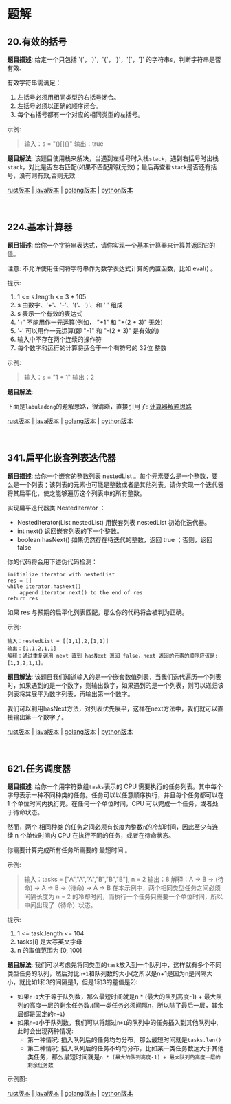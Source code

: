 # 题解

## 20.有效的括号

**题目描述**:  给定一个只包括 '('，')'，'{'，'}'，'['，']' 的字符串`s`，判断字符串是否有效.

有效字符串需满足：

1. 左括号必须用相同类型的右括号闭合。
2. 左括号必须以正确的顺序闭合。
3. 每个右括号都有一个对应的相同类型的左括号。

示例:

> 输入：s = "()[]{}"
> 输出：true

**题目解法**: 该题目使用栈来解决，当遇到左括号时入栈`stack`，遇到右括号时出栈`stack`，对比是否左右匹配(如果不匹配那就无效)；最后再查看`stack`是否还有括号，没有则有效,否则无效.

[rust版本](../../../codes/rust/20.有效的括号.rs) |
[java版本](../../../codes/java/20.有效的括号.java) |
[golang版本](../../../codes/golang/20.有效的括号.go) |
[python版本](../../../codes/python/20.有效的括号.py)

<br>

## 224.基本计算器

**题目描述**: 给你一个字符串表达式，请你实现一个基本计算器来计算并返回它的值。

注意: 不允许使用任何将字符串作为数学表达式计算的内置函数，比如 eval() 。

提示:

1. 1 <= s.length <= 3 * 105
2. s 由数字、'+'、'-'、'('、')'、和 ' ' 组成
3. s 表示一个有效的表达式
4. '+' 不能用作一元运算(例如， "+1" 和 "+(2 + 3)" 无效)
5. '-' 可以用作一元运算(即 "-1" 和 "-(2 + 3)" 是有效的)
6. 输入中不存在两个连续的操作符
7. 每个数字和运行的计算将适合于一个有符号的 32位 整数

示例:

> 输入：s = "1 + 1"
> 输出：2

**题目解法**:

下面是`labuladong`的题解思路，很清晰，直接引用了:
[计算器解题思路](https://labuladong.github.io/algo/di-san-zha-24031/jing-dian--a94a0/ru-he-shi--24fe4/)

[rust版本](../../../codes/rust/224.基本计算器.rs) |
[java版本](../../../codes/java/224.基本计算器.java) |
[golang版本](../../../codes/golang/224.基本计算器.go) |
[python版本](../../../codes/python/224.基本计算器.py)

<br>

## 341.扁平化嵌套列表迭代器

**题目描述**: 给你一个嵌套的整数列表 nestedList 。每个元素要么是一个整数，要么是一个列表；该列表的元素也可能是整数或者是其他列表。请你实现一个迭代器将其扁平化，使之能够遍历这个列表中的所有整数。

实现扁平迭代器类 NestedIterator ：

- NestedIterator(List<NestedInteger> nestedList) 用嵌套列表 nestedList 初始化迭代器。
- int next() 返回嵌套列表的下一个整数。
- boolean hasNext() 如果仍然存在待迭代的整数，返回 true ；否则，返回 false

你的代码将会用下述伪代码检测：

```text
initialize iterator with nestedList
res = []
while iterator.hasNext()
    append iterator.next() to the end of res
return res
```

如果 res 与预期的扁平化列表匹配，那么你的代码将会被判为正确。

示例:

```text
输入：nestedList = [[1,1],2,[1,1]]
输出：[1,1,2,1,1]
解释：通过重复调用 next 直到 hasNext 返回 false，next 返回的元素的顺序应该是: [1,1,2,1,1]。
```

**题目解法**: 该题目我们知道输入的是一个嵌套数值列表，当我们迭代遍历一个列表时，如果遇到的是一个数字，则输出数字，如果遇到的是一个列表，则可以递归该列表将其展平为数字列表，再输出第一个数字。

我们可以利用hasNext方法，对列表优先展平，这样在next方法中，我们就可以直接输出第一个数字了。

[rust版本](../../../codes/rust/341.扁平化嵌套列表迭代器.rs) |
[java版本](../../../codes/java/341.扁平化嵌套列表迭代器.java) |
[golang版本](../../../codes/golang/341.扁平化嵌套列表迭代器.go) |
[python版本](../../../codes/python/341.扁平化嵌套列表迭代器.py)

<br>

## 621.任务调度器

**题目描述**: 给你一个用字符数组`tasks`表示的 CPU 需要执行的任务列表。其中每个字母表示一种不同种类的任务。任务可以以任意顺序执行，并且每个任务都可以在 1 个单位时间内执行完。在任何一个单位时间，CPU 可以完成一个任务，或者处于待命状态。

然而，两个 相同种类 的任务之间必须有长度为整数`n`的冷却时间，因此至少有连续 n 个单位时间内 CPU 在执行不同的任务，或者在待命状态。

你需要计算完成所有任务所需要的 最短时间 。

示例:

> 输入：tasks = ["A","A","A","B","B","B"], n = 2
> 输出：8
> 解释：A -> B -> (待命) -> A -> B -> (待命) -> A -> B
> 在本示例中，两个相同类型任务之间必须间隔长度为 n = 2 的冷却时间，而执行一个任务只需要一个单位时间，所以中间出现了（待命）状态。

提示:

1. 1 <= task.length <= 104
2. tasks[i] 是大写英文字母
3. n 的取值范围为 [0, 100]

**题目解法**: 我们可以考虑先将同类型的`task`放入到一个队列中，这样就有多个不同类型任务的队列，然后对比`n+1`和队列数的大小(之所以是n+1是因为n是间隔大小，就比如1和3的间隔是1，但是1和3的差值是2):

- 如果`n+1`大于等于队列数，那么最短时间就是n * (最大的队列高度-1) + 最大队列的高度一层的剩余任务数.(同一类任务必须间隔n，所以除了最后一层，其余层都是固定的`n+1`)
- 如果`n+1`小于队列数，我们可以将超过`n+1`的队列中的任务插入到其他队列中, 此时会出现两种情况:
  - 第一种情况: 插入队列后的任务均匀分布，那么最短时间就是`tasks.len()`
  - 第二种情况: 插入队列后的任务不均匀分布，比如某一类任务数远大于其他类任务，那么最短时间就是`n * (最大的队列高度-1) + 最大队列的高度一层的剩余任务数`

示例图:



[rust版本](../../../codes/rust/621.任务调度器.rs) |
[java版本](../../../codes/java/621.任务调度器.java) |
[golang版本](../../../codes/golang/621.任务调度器.go) |
[python版本](../../../codes/python/621.任务调度器.py)